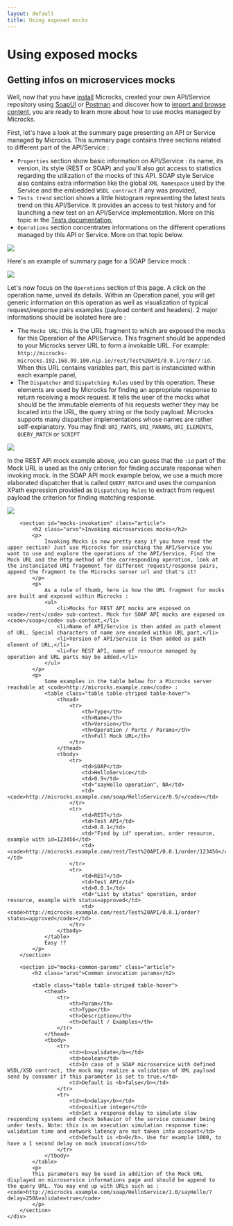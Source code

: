 ```yaml
---
layout: default
title: Using exposed mocks
---
```


<div class="content">
	<div class="jumbotron clearfix">
		<div class="container">
       <h1 class="page-title arvo">Using exposed mocks</h1>
    </div>
	</div>
  <div class="container">
    <section id="mocks-info" class="article">
			<h2 class="arvo">Getting infos on microservices mocks</h2>
			<p>
				Well, now that you have <a href="./index.html">install</a> Microcks, created your own API/Service repository using <a href="../soapui/">SoapUI</a> or <a href="../postman/">Postman</a> and discover how to <a href="./index.html">import and browse content</a>, you are ready to learn more about how to use mocks managed by Microcks.
			</p>
			<p>
				First, let's have a look at the summary page presenting an API or Service managed by Microcks. This summary page contains three sections related to different part of the API/Service :
				<ul>
					<li><code>Properties</code> section show basic information on API/Service : its name, its version, its style (REST or SOAP) and you'll also got access to statistics regarding the utilization of the mocks of this API. SOAP style Service also contains extra information like the global <code>XML Namespace</code> used by the Service and the embedded <code>WSDL contract</code> if any was provided,</li>
					<li><code>Tests trend</code> section shows a little histogram representing the latest tests trend on this API/Service. It provides an access to test history and for launching a new test on an API/Service implementation. More on this topic in the <a href="./tests/">Tests documentation</a>,</li>
					<li><code>Operations</code> section concentrates informations on the different operations managed by this API or Service. More on that topic below.</li>
				</ul>
			</p>
			<img src="../../assets/images/mock-rest-summary.png" class="img-responsive"/>
			<p>
				Here's an example of summary page for a SOAP Service mock :
			</p>
			<img src="../../assets/images/mock-soap-summary.png" class="img-responsive"/>
			<p>
				Let's now focus on the <code>Operations</code> section of this page. A click on the operation name, unveil its details. Within an Operation panel, you will get generic information on this operation as well as visualization of typical request/response pairs examples (payload content and headers). 2 major informations should be isolated here are :
				<ul>
					<li>The <code>Mocks URL</code>: this is the URL fragment to which are exposed the mocks for this Operation of the API/Service. This fragment should be appended to your Microcks server URL to form a invokable URL. For example: <code>http://microcks-microcks.192.168.99.100.nip.io/rest/Test%20API/0.0.1/order/:id</code>. When this URL contains variables part, this part is instanciated within each example panel,</li>
					<li>The <code>Dispatcher</code> and <code>Dispatching Rules</code> used by this operation. These elements are used by Microcks for finding an appropriate response to return receiving a mock request. It tells the user of the mocks what should be the immutable elements of his requests wether they may be located into the URL, the query string or the body payload. Microcks supports many dispatcher implementations whose names are rather self-explanatory. You may find: <code>URI_PARTS</code>, <code>URI_PARAMS</code>, <code>URI_ELEMENTS</code>, <code>QUERY_MATCH</code> or <code>SCRIPT</code></li>
				</ul>
			</p>
			<img src="../../assets/images/mock-details.png" class="img-responsive"/>
			<p>
				In the REST API mock example above, you can guess that the <code>:id</code> part of the Mock URL is used as the only criterion for finding accurate response when invoking mock. In the SOAP API mock example below, we use a much more elaborated dispatcher that is called <code>QUERY_MATCH</code> and uses the companion XPath expression provided as <code>Dispatching Rules</code> to extract from request payload the criterion for finding matching response.
			</p>
			<img src="../../assets/images/mock-soap-details.png" class="img-responsive"/>
		</section>

		<section id="mocks-invokation" class="article">
			<h2 class="arvo">Invoking microservices mocks</h2>
			<p>
				Invoking Mocks is now pretty easy if you have read the upper section! Just use Microcks for searching the API/Service you want to use and explore the operations of the API/Service. Find the Mock URL and the Http method of the corresponding operation, look at the instanciated URI fragement for different request/response pairs, append the fragment to the Microcks server url and that's it!
			</p>
			<p>
				As a rule of thumb, here is how the URL fragment for mocks are built and exposed within Microcks :
				<ul>
					<li>Mocks for REST API mocks are exposed on <code>/rest</code> sub-context. Mock for SOAP API mocks are exposed on <code>/soap</code> sub-context,</li>
					<li>Name of API/Service is then added as path element of URL. Special characters of name are encoded within URL part,</li>
					<li>Version of API/Service is then added as path element of URL,</li>
					<li>For REST API, name of resource managed by operation and URL parts may be added.</li>
				</ul>
			</p>
			<p>
				Some examples in the table below for a Microcks server reachable at <code>http://microcks.example.com</code> :
				<table class="table table-striped table-hover">
					<thead>
						<tr>
							<th>Type</th>
							<th>Name</th>
							<th>Version</th>
							<th>Operation / Parts / Params</th>
							<th>Full Mock URL</th>
						</tr>
					</thead>
					<tbody>
						<tr>
							<td>SOAP</td>
							<td>HelloService</td>
							<td>0.9</td>
							<td>"sayHello operation", NA</td>
							<td><code>http://microcks.example.com/soap/HelloService/0.9/</code></td>
						</tr>
						<tr>
							<td>REST</td>
							<td>Test API</td>
							<td>0.0.1</td>
							<td>"Find by id" operation, order resource, example with id=123456</td>
							<td><code>http://microcks.example.com/rest/Test%20API/0.0.1/order/123456</code></td>
						</tr>
						<tr>
							<td>REST</td>
							<td>Test API</td>
							<td>0.0.1</td>
							<td>"List by status" operation, order resource, example with status=approved</td>
							<td><code>http://microcks.example.com/rest/Test%20API/0.0.1/order?status=approved</code></td>
						</tr>
					</tbody>
				</table>
				Easy !?
			</p>
		</section>

		<section id="mocks-common-params" class="article">
			<h2 class="arvo">Common invocation params</h2>

			<table class="table table-striped table-hover">
				<thead>
					<tr>
						<th>Param</th>
						<th>Type</th>
						<th>Description</th>
						<th>Default / Examples</th>
					</tr>
				</thead>
				<tbody>
					<tr>
						<td><b>validate</b></td>
						<td>boolean</td>
						<td>In case of a SOAP microservice with defined WSDL/XSD contract, the mock may realize a validation of XML payload send by consumer if this parameter is set to true.</td>
						<td>Default is <b>false</b></td>
					</tr>
					<tr>
						<td><b>delay</b></td>
						<td>positive integer</td>
						<td>Set a response delay to simulate slow responding systems and check behavior of the service consumer being under tests. Note: this is an execution simulation response time: validation time and network latency are not taken into account</td>
						<td>Default is <b>0</b>. Use for example 1000, to have a 1 second delay on mock invocation</td>
					</tr>
				</tbody>
			</table>
			<p>
			This parameters may be used in addition of the Mock URL displayed on microservice informations page and should be append to the query URL. You may end up with URLs such as : <code>http://microcks.example.com/soap/HelloService/1.0/sayHello/?delay=250&validate=true</code>
			</p>
		</section>
	</div>
</div>
